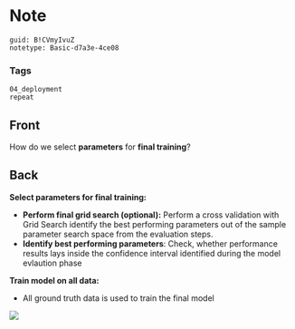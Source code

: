 # Note
```
guid: B!CVmyIvuZ
notetype: Basic-d7a3e-4ce08
```

### Tags
```
04_deployment
repeat
```

## Front
How do we select <b>parameters</b> for <b>final training</b>?

## Back
<div>
  <strong>Select parameters for final training:</strong>
</div>
<ul>
  <li><strong>Perform final grid search (optional):</strong>
  Perform a cross validation with Grid Search identify the best
  performing parameters out of the sample parameter search space
  from the evaluation steps.
  <li><strong>Identify best performing parameters</strong>: Check,
  whether performance results lays inside the confidence interval
  identified during the model evlaution phase
</ul>
<div>
  <strong>Train model on all data:</strong>
</div>
<ul>
  <li>All ground truth data is used to train the final model
</ul>
<div><img src="paste-9ff13e45ac57a14608f98e9517815c3c6b16598b.jpg"></div>
